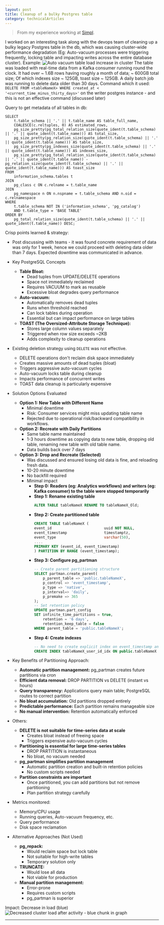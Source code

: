 ```yaml
---
layout: post 
title: Cleanup of a bulky Postgres table
category: technicalArticles
---
```


> From my experience working at [Simpl](https://simpl.com/). 

I worked on an interesting task along with the devops team of cleaning up a bulky legacy Postgres table in the db, which was causing cluster-wide performance degradation (Eg: Auto-vacuum processes were triggering frequently, locking table and impacting writes across the entire database cluster). 
Example:
<img src="{{ site.baseurl }}/public/images/auto-vacuum-table-load-increase.png" alt="Auto vacuum table load increase in cluster" class="blog-image">
The table was loaded with real-time data from a Kafka consumer running round the clock.
It had over ~ 1.6B rows having roughly a month of data; ~ 600GB total size; Of which indexes size ~ 125GB, toast size ~ 125GB. A daily batch job was running to delete data older than 30 days. Command which it used: `DELETE FROM <tableNameX> WHERE created_at < '<current_time_minus_thirty_days>'` on the writer postgres instance - and this is not an effective command (discussed later)

Query to get metadata of all tables in db:
```
SELECT
    t.table_schema || '.' || t.table_name AS table_full_name,
    COALESCE(c.reltuples, 0) AS estimated_rows,
    pg_size_pretty(pg_total_relation_size(quote_ident(t.table_schema) || '.' || quote_ident(t.table_name))) AS total_size,
    pg_size_pretty(pg_relation_size(quote_ident(t.table_schema) || '.' || quote_ident(t.table_name))) AS table_size,
    pg_size_pretty(pg_indexes_size(quote_ident(t.table_schema) || '.' || quote_ident(t.table_name))) AS indexes_size,
    pg_size_pretty(pg_total_relation_size(quote_ident(t.table_schema) || '.' || quote_ident(t.table_name)) - pg_relation_size(quote_ident(t.table_schema) || '.' || quote_ident(t.table_name))) AS toast_size
FROM
    information_schema.tables t
JOIN
    pg_class c ON c.relname = t.table_name
JOIN
    pg_namespace n ON n.nspname = t.table_schema AND n.oid = c.relnamespace
WHERE
    t.table_schema NOT IN ('information_schema', 'pg_catalog')
    AND t.table_type = 'BASE TABLE'
ORDER BY
    pg_total_relation_size(quote_ident(t.table_schema) || '.' || quote_ident(t.table_name)) DESC;
```

Crisp points learned & strategy: 
- Post discussing with teams - it was found concrete requirement of data was only for 1 week, hence we could proceed with deleting data older than 7 days. Expected downtime was communicated in advance. 
- Key PostgreSQL Concepts
  - **Table Bloat:**
    - Dead tuples from UPDATE/DELETE operations
    - Space not immediately reclaimed
    - Requires VACUUM to mark as reusable
    - Excessive bloat degrades query performance
  - **Auto-vacuum:**
    - Automatically removes dead tuples
    - Runs when threshold reached
    - Can lock tables during operation
    - Essential but can impact performance on large tables
  - **TOAST (The Oversized-Attribute Storage Technique):**
    - Stores large column values separately
    - Triggered when row size exceeds ~2KB
    - Adds complexity to cleanup operations
- Existing deletion strategy using `DELETE` was not effective. 
  - DELETE operations don't reclaim disk space immediately
  - Creates massive amounts of dead tuples (bloat)
  - Triggers aggressive auto-vacuum cycles
  - Auto-vacuum locks table during cleanup
  - Impacts performance of concurrent writes
  - TOAST data cleanup is particularly expensive
- Solution Options Evaluated
  - **Option 1: New Table with Different Name**
    - Minimal downtime
    - Risk: Consumer services might miss updating table name
    - Rejected due to operational risk/backward compatibility in workflows.
  - **Option 2: Recreate with Daily Partitions**
    - Same table name maintained
    - 1-3 hours downtime as copying data to new table, dropping old table, renaming new table with old table name. 
    - Data builds back over 7 days
  - **Option 3: Drop and Recreate (Selected)**
    - Was discussed and ensured losing old data is fine, and reloading fresh data. 
    - 10-20 minute downtime
    - No backfill required
    - Minimal impact
      - **Step 0: Readers (eg: Analytics workflows) and writers (eg: Kafka consumer) to the table were stopped temporarily**  
      - **Step 1: Rename existing table**
        ```sql
        ALTER TABLE tableNameX RENAME TO tableNameX_Old;
        ```
      - **Step 2: Create partitioned table**
        ```sql
        CREATE TABLE tableNameX (
        event_id                        uuid NOT NULL,
        event_timestamp                 timestamptz,
        event_type                      varchar(50),
        ....
        PRIMARY KEY (event_id, event_timestamp)
        ) PARTITION BY RANGE (event_timestamp);
        ```
      - **Step 3: Configure pg_partman**
        ```sql
        -- Create parent partitioning structure
        SELECT partman.create_parent(
            p_parent_table => 'public.tableNameX',
            p_control => 'event_timestamp',
            p_type => 'native',
            p_interval=> 'daily',
            p_premake => 365
        );
        -- Set retention policy
        UPDATE partman.part_config 
        SET infinite_time_partitions = true,
            retention = '6 days', 
            retention_keep_table = false 
        WHERE parent_table = 'public.tableNameX';
        ```
      - **Step 4: Create indexes**
        ```sql
        -- No need to create explicit index on event_timestamp and event_id as PostgreSQL automatically creates a unique B-tree index for the primary keys
        CREATE INDEX tableNameX_user_id_idx ON public.tableNameX (user_id);
        ```
- Key Benefits of Partitioning Approach:
  - **Automatic partition management:** pg_partman creates future partitions via cron
  - **Efficient data removal:** DROP PARTITION vs DELETE (instant vs hours)
  - **Query transparency:** Applications query main table; PostgreSQL routes to correct partition
  - **No bloat accumulation:** Old partitions dropped entirely
  - **Predictable performance:** Each partition remains manageable size
  - **No manual intervention:** Retention automatically enforced
- Others: 
  - **DELETE is not suitable for time-series data at scale**
    - Creates bloat instead of freeing space
    - Triggers expensive auto-vacuum cycles
  - **Partitioning is essential for large time-series tables**
    - DROP PARTITION is instantaneous
    - No bloat, no vacuum needed
  - **pg_partman simplifies partition management**
    - Automatic partition creation and built-in retention policies
    - No custom scripts needed
  - **Partition constraints are important**
    - Once partitioned, you can add partitions but not remove partitioning
    - Plan partition strategy carefully
- Metrics monitored: 
  - Memory/CPU usage
  - Running queries, Auto-vacuum frequency, etc. 
  - Query performance
  - Disk space reclamation

- Alternative Approaches (Not Used)
  - **pg_repack:**
    - Would reclaim space but lock table
    - Not suitable for high-write tables
    - Temporary solution only
  - **TRUNCATE:**
    - Would lose all data
    - Not viable for production
  - **Manual partition management:**
    - Error-prone
    - Requires custom scripts
    - pg_partman is superior

Impact: Decrease in load (blue)
<img src="{{ site.baseurl }}/public/images/table-load-decrease-later.png" alt="Decreased cluster load after activity - blue chunk in graph" class="blog-image">

------------------------------------------------
